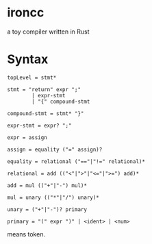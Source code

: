 # ironcc
a toy compiler written in Rust

# Syntax
```
topLevel = stmt*

stmt = "return" expr ";"
        | expr-stmt
        | "{" compound-stmt

compound-stmt = stmt* "}"

expr-stmt = expr? ";"

expr = assign

assign = equality ("=" assign)?

equality = relational ("=="|"!=" relational)*

relational = add (("<"|">"|"<="|">=") add)*

add = mul (("+"|"-") mul)*

mul = unary (("*"|"/") unary)*

unary = ("+"|"-")? primary

primary = "(" expr ")" | <ident> | <num>

```

<xxxx> means token.
